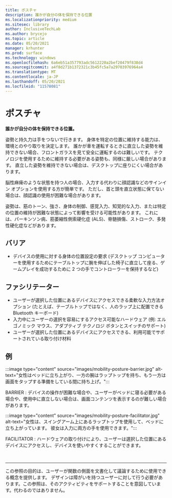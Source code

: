 ```yaml
---
title: ポスチャ
description: 誰かが自分の体を保持できる位置
ms.localizationpriority: medium
ms.sitesec: library
author: InclusiveTechLab
ms.author: brycejo
ms.topic: article
ms.date: 05/20/2021
manager: krhunter
ms.prod: surface
ms.technology: windows
ms.openlocfilehash: 6a6eb51a357793adc5612220a2bef20479f838d4
ms.sourcegitcommit: a4f8d271b1372321c3b45fc5a7a29703976964a4
ms.translationtype: MT
ms.contentlocale: ja-JP
ms.lasthandoff: 05/20/2021
ms.locfileid: "11578081"
---
```

# <a name="posture"></a>ポスチャ

**誰かが自分の体を保持できる位置。**

姿勢と持久力は手をつないで行きます。 身体を特定の位置に維持する能力は、環境とのやり取りを決定します。 誰かが車を運転するときに直立した姿勢を維持できない場合、フロントガラスを見て安全に運転するのは難しいです。 テクノロジを使用するために維持する必要がある姿勢も、同様に厳しい場合があります。 直立した姿勢を維持できない場合は、デスクトップに座りにくい場合があります。

脳性麻痺のような状態を持つ人の場合、入力する代わりに顔認識などのサインイン オプションを使用する方が簡単です。 ただし、首と頭を直立状態に保てない場合は、顔認識の使用が困難な場合があります。

姿勢は、筋のトーン、強さ、身体の制御、感覚入力、知覚的な入力、または特定の位置の維持が困難な状態によって影響を受ける可能性があります。 これには、パーキンソン病、筋萎縮性側索硬化症 (ALS)、脊髄損傷、ストローク、多発性硬化症などがあります。


## <a name="barriers"></a>バリア
* デバイスの使用に対する身体の位置設定の要求 (デスクトップ コンピューターを使用するためにテーブルトップに腕を伸ばした椅子に直立して座る、ゲームプレイを成功するために 2 つの手でコントローラーを保持するなど)

## <a name="facilitators"></a>ファシリテーター
* ユーザーが選択した位置にあるデバイスにアクセスできる柔軟な入力方法オプション (たとえば、テーブルトップではなく、人のラップ上に配置できる Bluetooth キーボード)
* 入力中にユーザーの選択を容易にするアクセス可能なハードウェア (例: エルゴノミック マウス、アダプティブ テクノロジ ボタンとスイッチのサポート)
* ユーザーが選択した位置にあるデバイスにアクセスできる、利用可能でサポートされている取り付け材料

## <a name="examples"></a>例

:::image type="content" source="images/mobility-posture-barrier.jpg" alt-text="女性はベッドに立ち上がり、一方の腕はラップトップを持ち、もう一方は画面をタップする準備をしている間に持ち上げ。":::

BARRIER : デバイスの操作が困難な場合や、ユーザーがベッドに寝る必要がある場合や、使用中に直立しない場合は、画面コンテンツを表示するのが難しい場合があります。

:::image type="content" source="images/mobility-posture-facilitator.jpg" alt-text="女性は、スイングアーム上にあるラップトップを使用して、ベッドに立ち上がっています。 彼女は入力に両方の手を使用できます。":::

FACILITATOR : ハードウェアの取り付けにより、ユーザーは選択した位置にあるデバイスにアクセスし、デバイスを使いやすくすることができます。


&nbsp;

[comment]: # (フッター ステートメント)
___
この参照の目的は、ユーザーが関数の側面を文書化して議論するために使用できる概念を提供します。 デザインは障がいを持つユーザーに対して行う必要があります。この参照は、そのアクティビティをサポートすることを意図しています。代わるのではありません。 